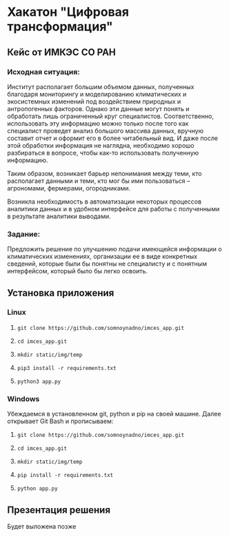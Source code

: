 # Хакатон "Цифровая трансформация"
## Кейс от ИМКЭС СО РАН

### Исходная ситуация:

Институт располагает большим объемом данных, полученных благодаря мониторингу и моделированию климатических и экосистемных изменений под воздействием природных и антропогенных факторов. Однако эти данные могут понять и обработать лишь ограниченный круг специалистов. Соответственно, использовать эту информацию можно только после того как специалист проведет анализ большого массива данных, вручную составит отчет и оформит его в более читабельный вид. И даже после этой обработки информация не наглядна, необходимо хорошо разбираться в вопросе, чтобы как-то использовать полученную информацию.

Таким образом, возникает барьер непонимания между теми, кто располагает данными и теми, кто мог бы ими пользоваться – агрономами, фермерами, огородниками.

Возникла необходимость в автоматизации некоторых процессов аналитики данных и в удобном интерфейсе для работы с полученными в результате аналитики выводами. 

### Задание:

Предложить решение по улучшению подачи имеющейся информации о климатических изменениях, организации ее в виде конкретных сведений, которые были бы понятны не специалисту и с понятным интерфейсом, который было бы легко освоить.

## Установка приложения

### Linux

1. `git clone https://github.com/somnoynadno/imces_app.git` 

2. `cd imces_app.git` 

3. `mkdir static/img/temp`

4. `pip3 install -r requirements.txt`

5. `python3 app.py`

### Windows

Убеждаемся в установленном git, python и pip на своей машине. Далее открывает Git Bash и прописываем:

1. `git clone https://github.com/somnoynadno/imces_app.git` 

2. `cd imces_app.git` 

3. `mkdir static/img/temp`

4. `pip install -r requirements.txt`

5. `python app.py`

## Презентация решения

Будет выложена позже
